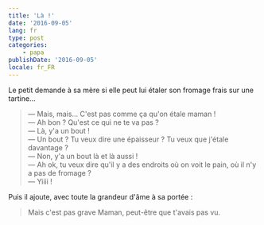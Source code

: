 ```yaml
---
title: 'Là !'
date: '2016-09-05'
lang: fr
type: post
categories:
    - papa
publishDate: '2016-09-05'
locale: fr_FR
---
```


Le petit demande à sa mère si elle peut lui étaler son fromage frais sur une tartine…

<!-- more -->

> — Mais, mais… C'est pas comme ça qu'on étale maman !  
> — Ah bon ? Qu'est ce qui ne te va pas ?  
> — Là, y'a un bout !  
> — Un bout ? Tu veux dire une épaisseur ? Tu veux que j'étale davantage ?  
> — Non, y'a un bout là et là aussi !  
> — Ah ok, tu veux dire qu'il y a des endroits où on voit le pain, où il n'y a pas de fromage ?  
> — Yiiii !

Puis il ajoute, avec toute la grandeur d'âme à sa portée :

> Mais c'est pas grave Maman, peut-être que t'avais pas vu.
